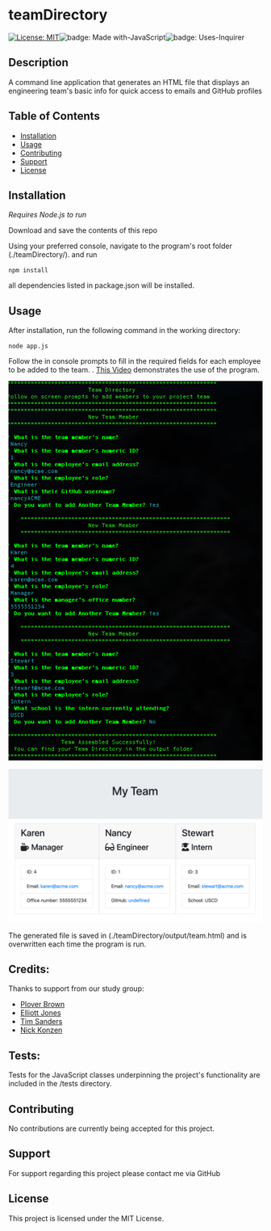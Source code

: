 # teamDirectory


[![License: MIT](https://img.shields.io/badge/License-MIT-blue.svg)](https://www.gnu.org/licenses/gpl-3.0)![badge: Made with-JavaScript](https://img.shields.io/badge/Made%20with-JavaScript-Yellow)![badge: Uses-Inquirer](https://img.shields.io/badge/Uses-Inquirer-orange)

## Description

A command line application that generates an HTML file that displays an engineering team's basic info for quick access to emails and GitHub profiles

## Table of Contents

* [Installation](#installation)
* [Usage](#usage)
* [Contributing](#contributing)
* [Support](#support)
* [License](#license)

## Installation

*Requires Node.js to run*

Download and save the contents of this repo

Using your preferred console, navigate to the program's root folder (./teamDirectory/). and run
```
npm install
```
all dependencies listed in package.json will be installed.

## Usage
After installation, run the following command in the working directory:
```
node app.js
```
Follow the in console prompts to fill in the required fields for each employee to be added to the team. . [This Video](https://drive.google.com/file/d/1sW5d1VBzsSB6ke00nE881DNrLXIXPftJ/view) demonstrates the use of the program.

![console example](./assets/terminal.png)

![site example](./assets/Site.png)

The generated file is saved in (./teamDirectory/output/team.html) and is overwritten each time the program is run.

## Credits:

Thanks to support from our study group:

- [Plover Brown](https://github.com/rebgrasshopper)
- [Elliott Jones](https://github.com/JonesElliott)
- [Tim Sanders](https://github.com/tbsanders5)
- [Nick Konzen](https://github.com/NTKonzen)


## Tests:

Tests for the JavaScript classes underpinning the project's functionality are included in the /tests directory.


## Contributing

No contributions are currently being accepted for this project.

## Support

For support regarding this project please contact me via GitHub

## License

This project is licensed under the MIT License.